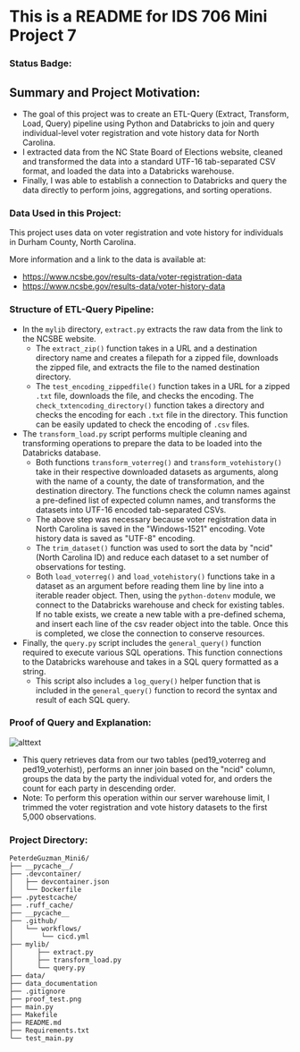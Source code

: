  # This is a README for IDS 706 Mini Project 7

### Status Badge:


## Summary and Project Motivation:
- The goal of this project was to create an ETL-Query (Extract, Transform, Load, Query) pipeline using Python and Databricks to join and query individual-level voter registration and vote history data for North Carolina. 
- I extracted data from the NC State Board of Elections website, cleaned and transformed the data into a standard UTF-16 tab-separated CSV format, and loaded the data into a Databricks warehouse. 
- Finally, I was able to establish a connection to Databricks and query the data directly to perform joins, aggregations, and sorting operations. 

### Data Used in this Project:
This project uses data on voter registration and vote history for individuals in Durham County, North Carolina. 

More information and a link to the data is available at: 
- https://www.ncsbe.gov/results-data/voter-registration-data
- https://www.ncsbe.gov/results-data/voter-history-data 

### Structure of ETL-Query Pipeline:
- In the `mylib` directory, `extract.py` extracts the raw data from the link to the NCSBE website. 
    - The `extract_zip()` function takes in a URL and a destination directory name and creates a filepath for a zipped file, downloads the zipped file, and extracts the file to the named destination directory.
    - The `test_encoding_zippedfile()` function takes in a URL for a zipped `.txt` file, downloads the file, and checks the encoding. The `check_txtencoding_directory()` function takes a directory and checks the encoding for each `.txt` file in the directory. This function can be easily updated to check the encoding of `.csv` files. 
- The `transform_load.py` script performs multiple cleaning and transforming operations to prepare the data to be loaded into the Databricks database.
    - Both functions `transform_voterreg()` and `transform_votehistory()` take in their respective downloaded datasets as arguments, along with the name of a county, the date of transformation, and the destination directory. The functions check the column names against a pre-defined list of expected column names, and transforms the datasets into UTF-16 encoded tab-separated CSVs. 
    - The above step was necessary because voter registration data in North Carolina is saved in the "Windows-1521" encoding. Vote history data is saved as "UTF-8" encoding. 
    - The `trim_dataset()` function was used to sort the data by "ncid" (North Carolina ID) and reduce each dataset to a set number of observations for testing. 
    - Both `load_voterreg()` and `load_votehistory()` functions take in a dataset as an argument before reading them line by line into a iterable reader object. Then, using the `python-dotenv` module, we connect to the Databricks warehouse and check for existing tables. If no table exists, we create a new table with a pre-defined schema, and insert each line of the csv reader object into the table. Once this is completed, we close the connection to conserve resources. 
- Finally, the `query.py` script includes the `general_query()` function required to execute various SQL operations. This function connections to the Databricks warehouse and takes in a SQL query formatted as a string. 
    - This script also includes a `log_query()` helper function that is included in the `general_query()` function to record the syntax and result of each SQL query. 



### Proof of Query and Explanation:
![alttext](proof_query.png)

- This query retrieves data from our two tables (ped19_voterreg and ped19_voterhist), performs an inner join based on the "ncid" column, groups the data by the party the individual voted for, and orders the count for each party in descending order. 
- Note: To perform this operation within our server warehouse limit, I trimmed the voter registration and vote history datasets to the first 5,000 observations. 

### Project Directory:
```
PeterdeGuzman_Mini6/
├── __pycache__/
├── .devcontainer/
│   ├── devcontainer.json
│   └── Dockerfile
├── .pytestcache/
├── .ruff_cache/
├── __pycache__
├── .github/
│   └── workflows/
│       └── cicd.yml
├── mylib/
│      ├── extract.py
│      ├── transform_load.py
│      └── query.py
├── data/
├── data_documentation
├── .gitignore
├── proof_test.png
├── main.py
├── Makefile
├── README.md
├── Requirements.txt
└── test_main.py
```


